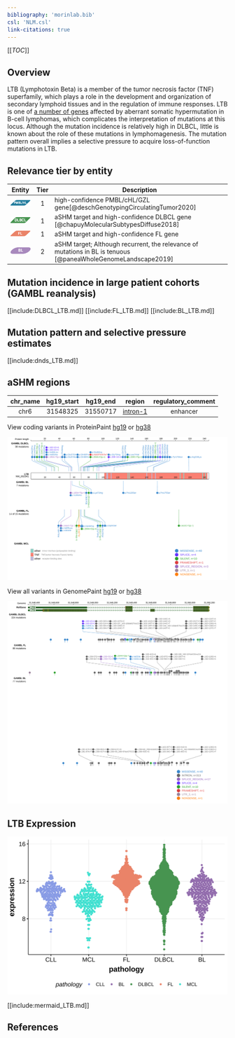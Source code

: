 ```yaml
---
bibliography: 'morinlab.bib'
csl: 'NLM.csl'
link-citations: true
---
```

[[_TOC_]]

## Overview
LTB (Lymphotoxin Beta) is a member of the tumor necrosis factor (TNF) superfamily, which plays a role in the development and organization of secondary lymphoid tissues and in the regulation of immune responses. LTB is one of [a number of genes](https://github.com/morinlab/LLMPP/wiki/ashm) affected by aberrant somatic hypermutation in B-cell lymphomas, which complicates the interpretation of mutations at this locus. Although the mutation incidence is relatively high in DLBCL, little is known about the role of these mutations in lymphomagenesis. The mutation pattern overall implies a selective pressure to acquire loss-of-function mutations in LTB. 


## Relevance tier by entity

|Entity|Tier|Description                           |
|:------:|:----:|--------------------------------------|
|![PMBL](images/icons/PMBL_tier1.png)|1|high-confidence PMBL/cHL/GZL gene[@deschGenotypingCirculatingTumor2020]|
|![DLBCL](images/icons/DLBCL_tier1.png) |1 | aSHM target and high-confidence DLBCL gene            [@chapuyMolecularSubtypesDiffuse2018]|
|![FL](images/icons/FL_tier1.png)    |1 | aSHM target and high-confidence FL gene               |
|![BL](images/icons/BL_tier2.png)    |2 | aSHM target; Although recurrent, the relevance of mutations in BL is tenuous [@paneaWholeGenomeLandscape2019]|

## Mutation incidence in large patient cohorts (GAMBL reanalysis)

[[include:DLBCL_LTB.md]]
[[include:FL_LTB.md]]
[[include:BL_LTB.md]]

## Mutation pattern and selective pressure estimates

[[include:dnds_LTB.md]]

## aSHM regions

|chr_name|hg19_start|hg19_end|region                                                                                        |regulatory_comment|
|:--------:|:----------:|:--------:|:----------------------------------------------------------------------------------------------:|:------------------:|
|chr6    |31548325  |31550717|[intron-1](https://genome.ucsc.edu/s/rdmorin/GAMBL%20hg19?position=chr6%3A31548325%2D31550717)|enhancer          |


View coding variants in ProteinPaint [hg19](https://morinlab.github.io/LLMPP/GAMBL/LTB_protein.html)  or [hg38](https://morinlab.github.io/LLMPP/GAMBL/LTB_protein_hg38.html)

![](images/proteinpaint/LTB_NM_002341.svg)

View all variants in GenomePaint [hg19](https://morinlab.github.io/LLMPP/GAMBL/LTB.html)  or [hg38](https://morinlab.github.io/LLMPP/GAMBL/LTB_hg38.html)

![](images/proteinpaint/LTB.svg)

## LTB Expression

![](images/gene_expression/LTB_by_pathology.svg)

[[include:mermaid_LTB.md]]

## References
<!-- ORIGIN: 29713087 -->
<!-- DLBCL: chapuyMolecularSubtypesDiffuse2018b -->
<!-- BL: paneaWholeGenomeLandscape2019 -->
<!-- BL: paneaWholeGenomeLandscape2019 -->
